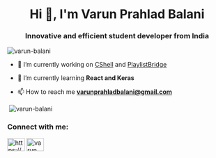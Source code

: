 <h1 align="center">Hi 👋, I'm Varun Prahlad Balani</h1>
<h3 align="center">Innovative and efficient student developer from India</h3>

<p align="left"> <img src="https://komarev.com/ghpvc/?username=varun-balani&label=Profile%20views&color=0e75b6&style=flat" alt="varun-balani" /> </p>

- 🔭 I’m currently working on [CShell](https://github.com/varun-balani/CShell) and [PlaylistBridge](https://github.com/varun-balani/PlaylistBridge)

- 🌱 I’m currently learning **React and Keras**

- 📫 How to reach me **varunprahladbalani@gmail.com**

<p>&nbsp;<img align="center" src="https://github-readme-stats.vercel.app/api?username=varun-balani&show_icons=true&locale=en" alt="varun-balani" /></p>

<h3 align="left">Connect with me:</h3>
<p align="left">
<a href="https://www.linkedin.com/in/varun-prahlad-balani-961438200/" target="blank"><img align="center" src="https://cdn.jsdelivr.net/npm/simple-icons@3.0.1/icons/linkedin.svg" alt="https://www.linkedin.com/in/varun-prahlad-balani-961438200/" height="30" width="40" /></a>
<a href="https://www.hackerrank.com/varun_balani" target="blank"><img align="center" src="https://cdn.jsdelivr.net/npm/simple-icons@3.1.0/icons/hackerrank.svg" alt="varun_balani" height="30" width="40" /></a>
</p>


